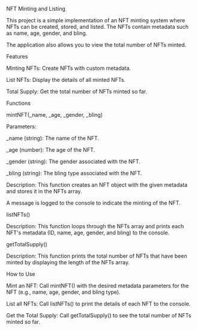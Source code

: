 NFT Minting and Listing

This project is a simple implementation of an NFT minting system where NFTs can be created, 
stored, and listed. The NFTs contain metadata such as name, age, gender, and bling.

The application also allows you to view the total number of NFTs minted.

Features

Minting NFTs: Create NFTs with custom metadata.

List NFTs: Display the details of all minted NFTs.

Total Supply: Get the total number of NFTs minted so far.

Functions

mintNFT(_name, _age, _gender, _bling)

Parameters:

_name (string): The name of the NFT.

_age (number): The age of the NFT.

_gender (string): The gender associated with the NFT.

_bling (string): The bling type associated with the NFT.

Description: This function creates an NFT object with the given metadata and stores it in the NFTs array. 

A message is logged to the console to indicate the minting of the NFT.

listNFTs()

Description: This function loops through the NFTs array and prints each NFT's metadata (ID, name, age, gender, and bling) to the console.

getTotalSupply()

Description: This function prints the total number of NFTs that have been minted by displaying the length of the NFTs array.

How to Use

Mint an NFT: Call mintNFT() with the desired metadata parameters for the NFT (e.g., name, age, gender, and bling type).

List all NFTs: Call listNFTs() to print the details of each NFT to the console.

Get the Total Supply: Call getTotalSupply() to see the total number of NFTs minted so far.
